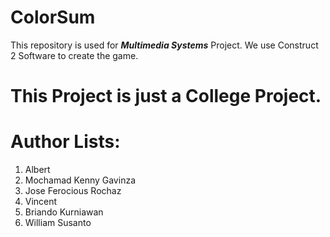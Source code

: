 # ColorSum

This repository is used for ***Multimedia Systems*** Project. We use Construct 2 Software to create the game.

# This Project is just a College Project.

# Author Lists:

1. Albert
2. Mochamad Kenny Gavinza
3. Jose Ferocious Rochaz
4. Vincent
5. Briando Kurniawan
6. William Susanto
